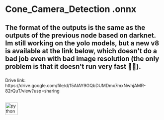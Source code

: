 <h1 align="left">Cone_Camera_Detection .onnx</h1>

###

<p align="left"></p>

###

<h2 align="left">The format of the outputs is the same as the outputs of the previous node based on darknet.<br>Im still working on the yolo models, but a new v8 is available at the link below, which doesn't do a bad job even with bad image resolution (the only problem is that it doesn't run very fast 🏃🥹).</h2>

###

<p align="left">Drive link: https://drive.google.com/file/d/15AIAY9GQbDUMDmx7mxNwhjAMR-82rQuT/view?usp=sharing</p>

###

<h2 align="left"></h2>

###

<div align="left">
  <img src="https://cdn.jsdelivr.net/gh/devicons/devicon/icons/python/python-original.svg" height="40" alt="python logo"  />
</div>

###
